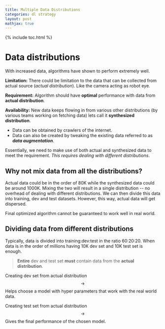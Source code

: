 ```yaml
---
title: Multiple Data Distributions
categories: dl strategy
layout: post
mathjax: true
---
```


{% include toc.html %}

# Data distributions

With increased data, algorithms have shown to perform extremely well.

**Limitation:** There could be limitation to the data that can be collected from actual source (*actual distribution*). Like the camera acting as robot eye. 

**Requirement:** Algorithm should have **optimal** performance with data from **actual distribution**. 

**Availability:** New data keeps flowing in from various other distributions (by various teams working on fetching data) lets call it **synthesized distribution**.

- Data can be obtained by crawlers of the internet.
- Data can also be created by tweaking the existing data referred to as ***data augmentation***. 

Essentially, we need to make use of both actual and synthesized data to meet the requirement. *This requires dealing with different distributions*.

## Why not mix data from all the distributions?

Actual data could be in the order of 80K while the synthesized data could be around 1000K. Mixing the two will result in a single distribution -- no overhead of dealing with different distributions. We can then divide this data into training, dev and test datasets. However, this way, actual data will get dispersed. 

Final optimized algorithm cannot be guaranteed to work well in real world.

## Dividing data from different distributions

Typically, data is divided into training:dev:test in the ratio 60:20:20. When data is in the order of millions having 10K dev set and 10K test set is enough.

>
> **Entire** dev and test set **must** contain data from the **actual distribution**.
>

Creating dev set from actual distribution $$\rightarrow$$ Helps choose a model with hyper parameters that work with the real world data.

Creating test set from actual distribution $$\rightarrow$$ Gives the final performance of the chosen model.

  